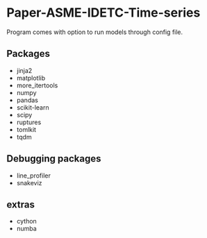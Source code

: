 # Paper-ASME-IDETC-Time-series


Program comes with option to run models through config file.
## Packages
* jinja2
* matplotlib
* more_itertools
* numpy
* pandas
* scikit-learn
* scipy
* ruptures
* tomlkit
* tqdm

## Debugging packages
* line_profiler
* snakeviz

## extras
* cython
* numba